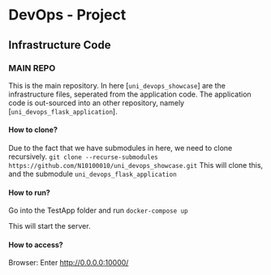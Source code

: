 # DevOps - Project
## Infrastructure Code

### MAIN REPO
This is the main repository. In here [`uni_devops_showcase`] are the infrastructure files, seperated from the application code.
The application code is out-sourced into an other repository, namely [`uni_devops_flask_application`].

#### How to clone?
Due to the fact that we have submodules in here, we need to clone recursively.
`git clone --recurse-submodules https://github.com/N10100010/uni_devops_showcase.git`
This will clone this, and the submodule `uni_devops_flask_application`

#### How to run?
Go into the TestApp folder and run
`docker-compose up`

This will start the server.

#### How to access?
Browser: Enter http://0.0.0.0:10000/